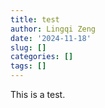 ```yaml
---
title: test
author: Lingqi Zeng
date: '2024-11-18'
slug: []
categories: []
tags: []
---
```


This is a test.